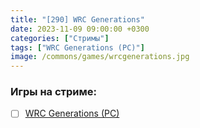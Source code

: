 ```yaml
---
title: "[290] WRC Generations"
date: 2023-11-09 09:00:00 +0300
categories: ["Стримы"]
tags: ["WRC Generations (PC)"]
image: /commons/games/wrcgenerations.jpg
---
```


### Игры на стриме:
+ [ ] [WRC Generations (PC)](/tags/wrc-generations-pc)

